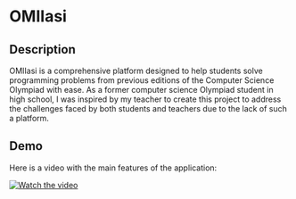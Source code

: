 # OMIIasi

## Description
OMIIasi is a comprehensive platform designed to help students solve programming problems from previous editions of the Computer Science Olympiad with ease. As a former computer science Olympiad student in high school, I was inspired by my teacher to create this project to address the challenges faced by both students and teachers due to the lack of such a platform.

## Demo
Here is a video with the main features of the application:

[![Watch the video](https://i9.ytimg.com/vi_webp/UgRfDBvbI3g/mq2.webp?sqp=CPSvjrUG-oaymwEmCMACELQB8quKqQMa8AEB-AH-CYAC0AWKAgwIABABGFAgYihlMA8=&rs=AOn4CLAnp9YT3Ew_IPHhkYKMz_DkW1SJtQ)]([https://www.youtube.com/watch?v=UgRfDBvbI3g](https://github.com/rares-p/OMIasi/blob/main/demo.mp4))

